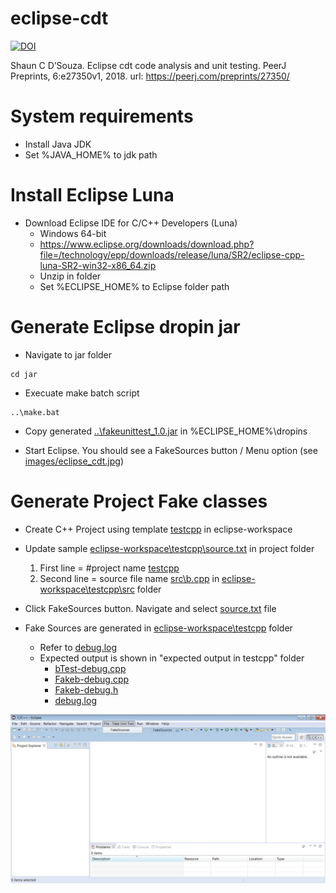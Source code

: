 # eclipse-cdt
[![DOI](https://zenodo.org/badge/176948075.svg)](https://zenodo.org/badge/latestdoi/176948075)

Shaun C D’Souza. Eclipse cdt code analysis and unit testing. PeerJ Preprints, 6:e27350v1, 2018. url: https://peerj.com/preprints/27350/

# System requirements
* Install Java JDK
* Set %JAVA_HOME% to jdk path

# Install Eclipse Luna
* Download Eclipse IDE for C/C++ Developers (Luna)
	* Windows 64-bit
	* https://www.eclipse.org/downloads/download.php?file=/technology/epp/downloads/release/luna/SR2/eclipse-cpp-luna-SR2-win32-x86_64.zip
	* Unzip in folder
	* Set %ECLIPSE_HOME% to Eclipse folder path

# Generate Eclipse dropin jar
* Navigate to jar folder
```
cd jar
```

* Execuate make batch script
```
..\make.bat
```

* Copy generated [..\fakeunittest_1.0.jar](/fakeunittest_1.0.jar) in %ECLIPSE_HOME%\dropins

* Start Eclipse. You should see a FakeSources button / Menu option (see [images/eclipse_cdt.jpg](/images/eclipse_cdt.jpg))

# Generate Project Fake classes 
* Create C++ Project using template [testcpp](/testcpp) in eclipse-workspace

* Update sample [eclipse-workspace\testcpp\source.txt](/eclipse-workspace/testcpp/source.txt) in project folder
	1. First line = #project name [testcpp](/eclipse-workspace/testcpp)
	1. Second line = source file name [src\b.cpp](/eclipse-workspace/testcpp/src/b.cpp) in [eclipse-workspace\testcpp\src](/eclipse-workspace/testcpp/src) folder

* Click FakeSources button. Navigate and select [source.txt](/eclipse-workspace/testcpp/source.txt) file

* Fake Sources are generated in [eclipse-workspace\testcpp](/eclipse-workspace/testcpp) folder
	* Refer to [debug.log](/expected-output-in-testcpp/debug.log)
	* Expected output is shown in "expected output in testcpp" folder
		* [bTest-debug.cpp](/expected-output-in-testcpp/unittest/bTest-debug.cpp)
		* [Fakeb-debug.cpp](/expected-output-in-testcpp/unittest/Fakeb-debug.cpp)
		* [Fakeb-debug.h](/expected-output-in-testcpp/unittest/Fakeb-debug.h)
		* [debug.log](/expected-output-in-testcpp/debug.log)

![Eclipse CDT](/images/eclipse_cdt.jpg)

